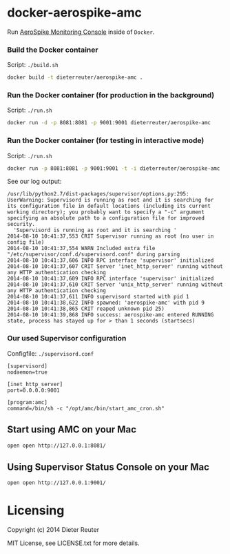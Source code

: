 # docker-aerospike-amc

Run [AeroSpike Monitoring Console](http://www.aerospike.com/aerospike-monitoring-console/) inside of `Docker`.

### Build the Docker container
Script: `./build.sh`
```bash
docker build -t dieterreuter/aerospike-amc .
```

### Run the Docker container (for production in the background)
Script: `./run.sh`
```bash
docker run -d -p 8081:8081 -p 9001:9001 dieterreuter/aerospike-amc
```

### Run the Docker container (for testing in interactive mode)
Script: `./run.sh`
```bash
docker run -p 8081:8081 -p 9001:9001 -t -i dieterreuter/aerospike-amc
```
See our log output:
```log
/usr/lib/python2.7/dist-packages/supervisor/options.py:295: UserWarning: Supervisord is running as root and it is searching for its configuration file in default locations (including its current working directory); you probably want to specify a "-c" argument specifying an absolute path to a configuration file for improved security.
  'Supervisord is running as root and it is searching '
2014-08-10 10:41:37,553 CRIT Supervisor running as root (no user in config file)
2014-08-10 10:41:37,554 WARN Included extra file "/etc/supervisor/conf.d/supervisord.conf" during parsing
2014-08-10 10:41:37,606 INFO RPC interface 'supervisor' initialized
2014-08-10 10:41:37,607 CRIT Server 'inet_http_server' running without any HTTP authentication checking
2014-08-10 10:41:37,609 INFO RPC interface 'supervisor' initialized
2014-08-10 10:41:37,610 CRIT Server 'unix_http_server' running without any HTTP authentication checking
2014-08-10 10:41:37,611 INFO supervisord started with pid 1
2014-08-10 10:41:38,622 INFO spawned: 'aerospike-amc' with pid 9
2014-08-10 10:41:38,865 CRIT reaped unknown pid 25)
2014-08-10 10:41:39,868 INFO success: aerospike-amc entered RUNNING state, process has stayed up for > than 1 seconds (startsecs)
```


### Our used Supervisor configuration
Configfile: `./supervisord.conf`
```config
[supervisord]
nodaemon=true

[inet_http_server]
port=0.0.0.0:9001

[program:amc]
command=/bin/sh -c "/opt/amc/bin/start_amc_cron.sh"
```

## Start using AMC on your Mac
```bash
open open http://127.0.0.1:8081/
```

## Using Supervisor Status Console on your Mac
```bash
open open http://127.0.0.1:9001/
```


# Licensing
Copyright (c) 2014 Dieter Reuter

MIT License, see LICENSE.txt for more details.
